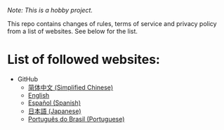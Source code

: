 *Note: This is a hobby project.*

This repo contains changes of rules, terms of service and privacy policy from a list of websites. See below for the list.

# List of followed websites:

- GitHub
  - [简体中文 (Simplified Chinese)](https://docs.github.com/cn/site-policy)
  - [English](https://docs.github.com/en/site-policy)
  - [Español (Spanish)](https://docs.github.com/es/site-policy)
  - [日本語 (Japanese)](https://docs.github.com/ja/site-policy)
  - [Português do Brasil (Portuguese)](https://docs.github.com/pt/site-policy)
